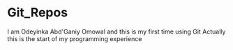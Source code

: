 # Git_Repos
I am Odeyinka Abd'Ganiy Omowal and this is my first time using Git
Actually this  is the start of my programming experience
